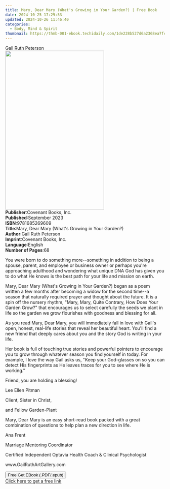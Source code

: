 ```yaml
---
title: Mary, Dear Mary (What's Growing in Your Garden?) | Free Book
date: 2024-10-25 17:29:53
updated: 2024-10-26 11:46:40
categories:
  - Body, Mind & Spirit
thumbnail: https://thmb-001-ebook.techidaily.com/1de228b527d6a2368ea7fc4187840849fc32983c3a03e6d52ba9abe27fa4e212.jpg
---
```

<main id="book-container">
  <div class="flex flex-col">
    <div class="book-brief flex-1 py-6 px-4 sm:p-6 md:py-10 md:px-8">
      <!-- brief-->
      <div class="book-brief-main">Gail Ruth Peterson</div>
    </div>
    <div
      class="book-meta-info flex-1 grid gap-4 col-start-1 col-end-3 row-start-1 sm:mb-6 sm:grid-cols-4 lg:gap-6 lg:col-start-2 lg:row-end-6 lg:row-span-6 lg:mb-0"
    >
      <div
        class="book-meta-info-left place-content-center mt-4 p-4 text-sm leading-6 col-start-2 col-span-2 dark:text-slate-400"
      >
        <img
          class="w-full h-500 object-cover rounded-lg sm:h-255 sm:col-span-2 lg:col-span-full"
          src="https://img-001-ebook.techidaily.com/5be723c620b95239154341e975f61e21d9a9e0b0a4b46bee6915b1139c5033dd.jpg"
          alt=""
          width="312"
          height="500"
        />
      </div>
      <div
        class="book-meta-info-right mt-2 col-start-1 row-start-2 col-span-3 self-center"
      >
        <!-- meta data  -->
        <div class="flex flex-col px-4 md:px-8">
          <div class="flex-1">
            <strong>Publisher</strong>:<span class="px-2"
              >Covenant Books, Inc.</span
            >
          </div>
          <div class="flex-1">
            <strong>Published</strong>:<span class="px-2">September 2023</span>
          </div>
          <div class="flex-1">
            <strong>ISBN</strong>:<span class="px-2">9781685269609</span>
          </div>
          <div class="flex-1">
            <strong>Title</strong>:<span class="px-2"
              >Mary, Dear Mary (What&#39;s Growing in Your Garden?)</span
            >
          </div>
          <div class="flex-1">
            <strong>Author</strong>:<span class="px-2">Gail Ruth Peterson</span>
          </div>
          <div class="flex-1">
            <strong>Imprint</strong>:<span class="px-2"
              >Covenant Books, Inc.</span
            >
          </div>
          <div class="flex-1">
            <strong>Language</strong>:<span class="px-2">English</span>
          </div>
          <div class="flex-1">
            <strong>Number of Pages</strong>:<span class="px-2">68</span>
          </div>
        </div>
      </div>
    </div>
    <div class="book-description flex-1 py-6 px-4 sm:p-6 md:py-10 md:px-8">
      <div class="book-description-main">
        <div accordion-content="" id="description">
          <p>
            You were born to do something more--something in addition to being a
            spouse, parent, and employee or business owner or perhaps you're
            approaching adulthood and wondering what unique DNA God has given
            you to do what He knows is the best path for your life and mission
            on earth.
          </p>
          <p></p>
          <p>
            Mary, Dear Mary (What's Growing in Your Garden?) began as a poem
            written a few months after becoming a widow for the second time--a
            season that naturally required prayer and thought about the future.
            It is a spin off the nursery rhythm, "Mary, Mary, Quite Contrary,
            How Does Your Garden Grow?" that encourages us to select carefully
            the seeds we plant in life so the garden we grow flourishes with
            goodness and blessing for all.
          </p>
          <p></p>
          <p></p>
          <p></p>
          <p>
            As you read Mary, Dear Mary, you will immediately fall in love with
            Gail's open, honest, real-life stories that reveal her beautiful
            heart. You'll find a new friend that deeply cares about you and the
            story God is writing in your life.
          </p>
          <p></p>
          <p>
            Her book is full of touching true stories and powerful pointers to
            encourage you to grow through whatever season you find yourself in
            today. For example, I love the way Gail asks us, "Keep your
            God-glasses on so you can detect His fingerprints as He leaves
            traces for you to see where He is working."
          </p>
          <p></p>
          <p>Friend, you are holding a blessing!</p>
          <p></p>
          <p></p>
          <p></p>
          <p>Lee Ellen Pitman</p>
          <p></p>
          <p>Client, Sister in Christ,</p>
          <p></p>
          <p>and Fellow Garden-Plant</p>
          <p></p>
          <p></p>
          <p></p>
          <p>
            Mary, Dear Mary is an easy short-read book packed with a great
            combination of questions to help plan a new direction in life.
          </p>
          <p></p>
          <p></p>
          <p></p>
          <p>Ana Frent</p>
          <p></p>
          <p>Marriage Mentoring Coordinator</p>
          <p></p>
          <p>
            Certified Independent Optavia Health Coach &amp; Clinical
            Psychologist
          </p>
          <p></p>
          <p></p>
          <p></p>
          <p></p>
          <p></p>
          <p></p>
          <p></p>
          <p>www.GailRuthArtGallery.com</p>
        </div>
        <div class="accordion-fader"></div>
      </div>
    </div>
    <div class="book-excerpts flex-1 py-6 px-4 sm:p-6 md:py-10 md:px-8"></div>
    <div
      class="book-about-author flex-1 py-6 px-4 sm:p-6 md:py-10 md:px-8"
    ></div>
    <div class="book-free-get flex-1 py-6 px-4 sm:p-6 md:py-10 md:px-8">
      <button
        id="btn-free-get"
        class="bg-blue-500 hover:bg-blue-700 text-white font-bold py-2 px-4 rounded"
      >
        Free Get EBook (.PDF/.epub)
      </button>
      <div id="countdown-display" class="px-2 text-lg mt-2"></div>
      <a
        id="free-link"
        class="hidden bg-blue-500 hover:bg-blue-700 text-white font-bold py-2 px-4 rounded"
        href="https://www.ebooks.com/en-us/book/211099228/mary-dear-mary-what-s-growing-in-your-garden/gail-ruth-peterson/"
        target="_blank"
        >Click here to get a free link</a
      >
    </div>
    <script>
      let countdownTime = 0;
      let countdownInterval = null;
      document
        .getElementById('btn-free-get')
        .addEventListener('click', startCountdown);
      function startCountdown() {
        countdownTime = new Date().getTime() + 60000 * 3;
        countdownInterval = setInterval(updateCountdown, 1000);
        document.getElementById('btn-free-get').disabled = true;
        document
          .getElementById('btn-free-get')
          .classList.add('bg-gray-500', 'cursor-not-allowed');
      }
      function updateCountdown() {
        let currentTime = new Date().getTime();
        let timeLeft = countdownTime - currentTime;
        let secondsLeft = Math.floor(timeLeft / 1000);
        document.getElementById('countdown-display').innerHTML =
          `Remaining time: ${secondsLeft} seconds.`;
        if (secondsLeft <= 0) {
          clearInterval(countdownInterval);
          document.getElementById('btn-free-get').classList.add('hidden');
          document.getElementById('free-link').classList.remove('hidden');
          document.getElementById('countdown-display').innerHTML = '';
        }
      }
    </script>
  </div>
</main>
